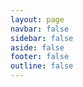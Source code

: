 ```yaml
---
layout: page
navbar: false
sidebar: false
aside: false
footer: false
outline: false
---
```


<script setup>
import DemoComponent from './Inner.vue'
</script>

<DemoComponent />